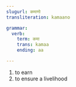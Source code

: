 ```yaml
---
slugurl: कमाणो
transliteration: kamaano

grammar:
  verb:
    term: कमा
    trans: kamaa
    ending: aa

---
```


<word-pos pos="verb">

<word-meanings>

1. to earn
2. to ensure a livelihood

</word-meanings>

<verb-conj :grammar="grammar"></verb-conj>

</word-pos>

